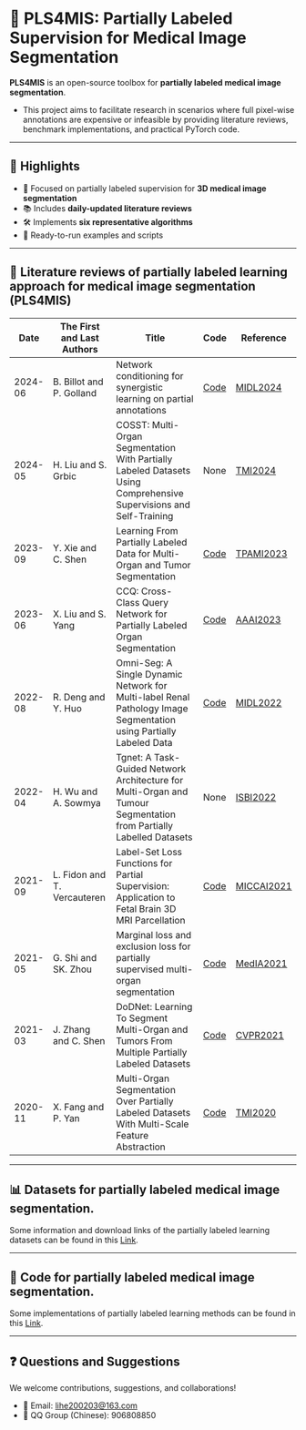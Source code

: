 # 🧠 PLS4MIS: Partially Labeled Supervision for Medical Image Segmentation

**PLS4MIS** is an open-source toolbox for **partially labeled medical image segmentation**.

* This project aims to facilitate research in scenarios where full pixel-wise annotations are expensive or infeasible by providing literature reviews, benchmark implementations, and practical PyTorch code.

---

## 📌 Highlights

- 📁 Focused on partially labeled supervision for **3D medical image segmentation**
- 📚 Includes **daily-updated literature reviews**
- 🛠️ Implements **six representative algorithms**
- 🧪 Ready-to-run examples and scripts

---

## 📖 Literature reviews of partially labeled learning approach for medical image segmentation (**PLS4MIS**)
|Date|The First and Last Authors|Title|Code|Reference|
|---|---|---|---|---|
|2024-06|B. Billot and P. Golland|Network conditioning for synergistic learning on partial annotations|[Code](https://github.com/BBillot/CoNeMOS)|[MIDL2024](https://openreview.net/forum?id=sfjgmuvLS7)|
|2024-05|H. Liu and S. Grbic|COSST: Multi-Organ Segmentation With Partially Labeled Datasets Using Comprehensive Supervisions and Self-Training|None|[TMI2024](https://ieeexplore.ieee.org/abstract/document/10400525)|
|2023-09|Y. Xie and C. Shen|Learning From Partially Labeled Data for Multi-Organ and Tumor Segmentation|[Code](https://github.com/jianpengz/DoDNet/tree/main/TransDoD)|[TPAMI2023](https://ieeexplore.ieee.org/abstract/document/10242007)|
|2023-06|X. Liu and S. Yang|CCQ: Cross-Class Query Network for Partially Labeled Organ Segmentation|[Code](https://github.com/Yang-007/CCQ)|[AAAI2023](https://ojs.aaai.org/index.php/AAAI/article/view/25264)|
|2022-08|R. Deng and Y. Huo|Omni-Seg: A Single Dynamic Network for Multi-label Renal Pathology Image Segmentation using Partially Labeled Data|[Code](https://github.com/ddrrnn123/Omni-Seg)|[MIDL2022](https://proceedings.mlr.press/v172/deng22a/deng22a.pdf)|
|2022-04|H. Wu and A. Sowmya|Tgnet: A Task-Guided Network Architecture for Multi-Organ and Tumour Segmentation from Partially Labelled Datasets|None|[ISBI2022](https://ieeexplore.ieee.org/stamp/stamp.jsp?tp=&arnumber=9761582)|
|2021-09|L. Fidon and T. Vercauteren|Label-Set Loss Functions for Partial Supervision: Application to Fetal Brain 3D MRI Parcellation|[Code](https://github.com/LucasFidon/label-set-loss-functions)|[MICCAI2021](https://link.springer.com/content/pdf/10.1007/978-3-030-87196-3_60.pdf?pdf=inline%20link)|
|2021-05|G. Shi and SK. Zhou|Marginal loss and exclusion loss for partially supervised multi-organ segmentation|[Code](https://github.com/MIRACLE-Center/Partially-supervised-multi-organ-segmentation)|[MedIA2021](https://www.sciencedirect.com/science/article/pii/S1361841521000256)|
|2021-03|J. Zhang and C. Shen|DoDNet: Learning To Segment Multi-Organ and Tumors From Multiple Partially Labeled Datasets|[Code](https://github.com/jianpengz/DoDNet)|[CVPR2021](https://openaccess.thecvf.com/content/CVPR2021/html/Zhang_DoDNet_Learning_To_Segment_Multi-Organ_and_Tumors_From_Multiple_Partially_CVPR_2021_paper.html)|
|2020-11|X. Fang and P. Yan|Multi-Organ Segmentation Over Partially Labeled Datasets With Multi-Scale Feature Abstraction|[Code](https://github.com/DIAL-RPI/PIPO-FAN)|[TMI2020](https://ieeexplore.ieee.org/abstract/document/9112221)|

---

## 📊 Datasets for partially labeled medical image segmentation.
Some information and download links of the partially labeled learning datasets can be found in this [Link](https://github.com/HiLab-git/PLS4MIS/tree/main/datasets).

---

## 🔬 Code for partially labeled medical image segmentation.
Some implementations of partially labeled learning methods can be found in this [Link](https://github.com/HiLab-git/PLS4MIS/tree/main/code).

---

## ❓ Questions and Suggestions
We welcome contributions, suggestions, and collaborations!
- 📧 Email: lihe200203@163.com
- 💬 QQ Group (Chinese): 906808850
